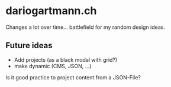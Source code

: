 # dariogartmann.ch
Changes a lot over time... battlefield for my random design ideas.

## Future ideas
- Add projects (as a black modal with grid?)
- make dynamic (CMS, JSON, ...)

Is it good practice to project content from a JSON-File?
